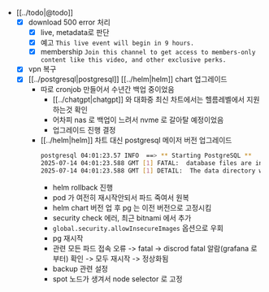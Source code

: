- [[../todo|@todo]]
  - [X] download 500 error 처리
    - [X] live, metadata로 판단
    - [X] 예고 `This live event will begin in 9 hours.`
    - [X] membership `Join this channel to get access to members-only content like this video, and other exclusive perks.`
  - [X] vpn 복구
  - [X] [[../postgresql|postgresql]] [[../helm|helm]] chart 업그레이드
    - 따로 cronjob 만들어서 수년간 백업 중이었음
      - [[../chatgpt|chatgpt]] 와 대화중 최신 차트에서는 헬름레벨에서 지원하는것 확인
      - 어차피 nas 로 백업이 느려서 nvme 로 갈아탈 예정이었음
      - 업그레이드 진행 결정
    - [[../helm|helm]] 차트 대신  postgresql 메이저 버전 업그레이드
      ```sh
      postgresql 04:01:23.57 INFO  ==> ** Starting PostgreSQL **
      2025-07-14 04:01:23.588 GMT [1] FATAL:  database files are incompatible with server
      2025-07-14 04:01:23.588 GMT [1] DETAIL:  The data directory was initialized by PostgreSQL version 15, which is not compatible with this version 16.2.
      ```
      - helm rollback 진행
      - pod 가 여전히 재시작안되서 파드 죽여서 원복
      - helm chart 버전 업 후 pg 는 이전 버전으로 고정시킴
      - security check 에러, 최근 bitnami 에서 추가
      - `global.security.allowInsecureImages` 옵션으로 우회
      - pg 재시작
      - 관련 모든 파드 접속 오류 -> fatal -> discrod fatal 알람(grafana 로부터) 확인 -> 모두 재시작 -> 정상화됨
      - backup 관련 설정
      - spot 노드가 생겨서 node selector 로 고정

